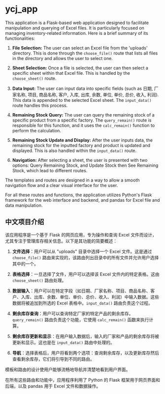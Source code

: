 # ycj_app
This application is a Flask-based web application designed to facilitate manipulation and querying of Excel files. It is particularly focused on managing inventory-related information. Here is a brief summary of its functionalities:

1. **File Selection:** The user can select an Excel file from the 'uploads' directory. This is done through the `choose_file()` route that lists all files in the directory and allows the user to select one.

2. **Sheet Selection:** Once a file is selected, the user can then select a specific sheet within that Excel file. This is handled by the `choose_sheet()` route. 

3. **Data Input:** The user can input data into specific fields (such as 日期, 厂家名称, 项目, 商品名称, 客户, 入库, 出库, 余数, 单位, 单价, 总价, 收入, 利润). This data is appended to the selected Excel sheet. The `input_data()` route handles this process.

4. **Remaining Stock Query:** The user can query the remaining stock of a specific product from a specific factory. The `query_remain()` route is responsible for this function, and it uses the `calc_remain()` function to perform the calculation.

5. **Remaining Stock Update and Display:** After the user inputs data, the remaining stock for the inputted factory and product is updated and displayed. This is also handled within the `input_data()` route. 

6. **Navigation:** After selecting a sheet, the user is presented with two options: Query Remaining Stock, and Update Stock then See Remaining Stock, which lead to different routes.

The templates and routes are designed in a way to allow a smooth navigation flow and a clear visual interface for the user. 

For all these routes and functions, the application utilizes Python's Flask framework for the web interface and backend, and pandas for Excel file and data manipulation.

## 中文项目介绍
该应用程序是一个基于 Flask 的网页应用，专为操作和查询 Excel 文件而设计，尤其专注于管理库存相关信息。以下是其功能的简要概述：

1. **文件选择**：用户可以从 "uploads" 目录中选择一个 Excel 文件。这是通过 `choose_file()` 路由来实现的，该路由列出目录中的所有文件并允许用户选择其中的一个。

2. **表格选择**：一旦选择了文件，用户可以选择该 Excel 文件内的特定表格。这由 `choose_sheet()` 路由处理。

3. **数据输入**：用户可以在特定字段（如日期、厂家名称、项目、商品名称、客户、入库、出库、余数、单位、单价、总价、收入、利润）中输入数据。这些数据将被追加到所选的 Excel 表格中。`input_data()` 路由负责这个过程。

4. **剩余库存查询**：用户可以查询特定厂家的特定产品的剩余库存。`query_remain()` 路由负责这个功能，它使用 `calc_remain()` 函数来执行计算。

5. **剩余库存更新和显示**：在用户输入数据后，输入的厂家和产品的剩余库存将被更新和显示。这也是在 `input_data()` 路由中处理的。

6. **导航**：选择表格后，用户将看到两个选项：查询剩余库存，以及更新库存然后查看剩余库存，它们将引导到不同的路由。

模板和路由的设计使用户能够流畅地导航并清楚地看到用户界面。

在所有这些路由和功能中，应用程序利用了 Python 的 Flask 框架用于网页界面和后端，以及 pandas 用于 Excel 文件和数据操作。